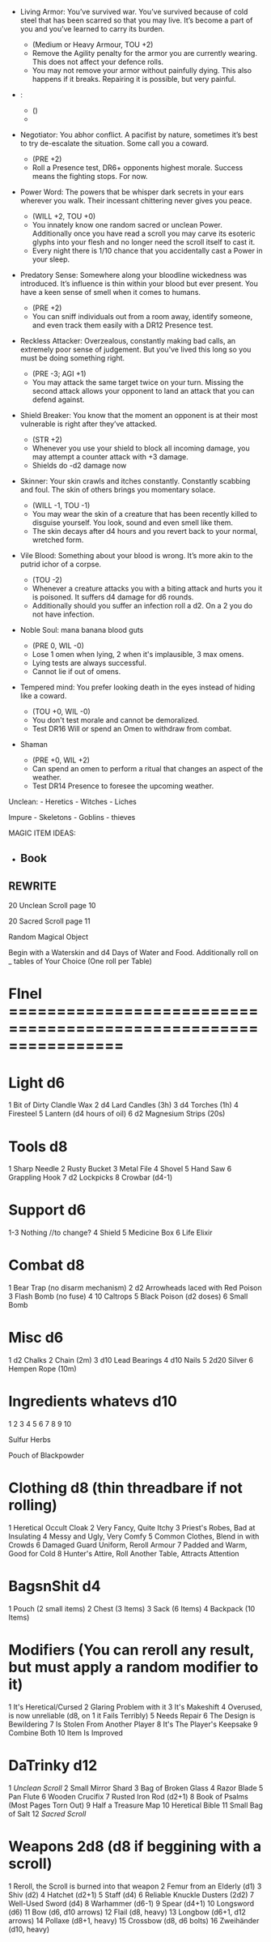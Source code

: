 
- Living Armor: You’ve survived war. You’ve survived because of cold steel that has been scarred so that you may live. It’s become a part of you and you’ve learned to carry its burden.
    - (Medium or Heavy Armour, TOU +2)
    - Remove the Agility penalty for the armor you are currently wearing. This does not affect your defence rolls.
    - You may not remove your armor without painfully dying. This also happens if it breaks. Repairing it is possible, but very painful.

- : 
    - ()
    - 

- Negotiator: You abhor conflict. A pacifist by nature, sometimes it’s best to try de-escalate the situation. Some call you a coward.
    - (PRE +2)
    - Roll a Presence test, DR6+ opponents highest morale. Success means the fighting stops. For now.

- Power Word: The powers that be whisper dark secrets in your ears wherever you walk. Their incessant chittering never gives you peace.
    - (WILL +2, TOU +0)
    - You innately know one random sacred or unclean Power. Additionally once you have read a scroll you may carve its esoteric glyphs into your flesh and no longer need the scroll itself to cast it.
    - Every night there is 1/10 chance that you accidentally cast a Power in your sleep.

- Predatory Sense: Somewhere along your bloodline wickedness was introduced. It’s influence is thin within your blood but ever present. You have a keen sense of smell when it comes to humans.
    - (PRE +2)
    - You can sniff individuals out from a room away, identify someone, and even track them easily with a DR12 Presence test.

- Reckless Attacker: Overzealous, constantly making bad calls, an extremely poor sense of judgement. But you’ve lived this long so you must be doing something right.
    - (PRE -3; AGI +1)
    - You may attack the same target twice on your turn. Missing the second attack allows your opponent to land an attack that you can defend against.

- Shield Breaker: You know that the moment an opponent is at their most vulnerable is right after they’ve attacked.
    - (STR +2)
    - Whenever you use your shield to block all incoming damage, you may attempt a counter attack with +3 damage.
    - Shields do -d2 damage now

- Skinner: Your skin crawls and itches constantly. Constantly scabbing and foul. The skin of others brings you momentary solace.
    - (WILL -1, TOU -1)
    - You may wear the skin of a creature that has been recently killed to disguise yourself. You look, sound and even smell like them.
    - The skin decays after d4 hours and you revert back to your normal, wretched form.

- Vile Blood: Something about your blood is wrong. It’s more akin to the putrid ichor of a corpse.
    - (TOU -2)
    - Whenever a creature attacks you with a biting attack and hurts you it is poisoned. It suffers d4 damage for d6 rounds.
    - Additionally should you suffer an infection roll a d2. On a 2 you do not have infection.

- Noble Soul: mana banana blood guts
    - (PRE 0, WIL -0)
    - Lose 1 omen when lying, 2 when it's implausible, 3 max omens.
    - Lying tests are always successful.
    - Cannot lie if out of omens.

- Tempered mind: You prefer looking death in the eyes instead of hiding like a coward.
    - (TOU +0, WIL -0)
    - You don't test morale and cannot be demoralized.
    - Test DR16 Will or spend an Omen to withdraw from combat.

- Shaman
    - (PRE +0, WIL +2)
    - Can spend an omen to perform a ritual that changes an aspect of the weather.
    - Test DR14 Presence to foresee the upcoming weather.

Unclean:
    - Heretics
    - Witches
    - Liches
    
Impure
    - Skeletons
    - Goblins
    - thieves



MAGIC ITEM IDEAS:

- Book
    - 


## REWRITE

20 Unclean Scroll  page 10

20 Sacred Scroll  page 11

Random Magical Object

Begin with a Waterskin and d4 Days of Water and Food. Additionally roll on _ tables of Your Choice (One roll per Table)

# FInel ================================================================

# Light d6
1 Bit of Dirty Clandle Wax 
2 d4 Lard Candles (3h)
3 d4 Torches (1h)
4 Firesteel
5 Lantern (d4 hours of oil)
6 d2 Magnesium Strips (20s)

# Tools d8
1 Sharp Needle
2 Rusty Bucket 
3 Metal File
4 Shovel
5 Hand Saw
6 Grappling Hook
7 d2 Lockpicks
8 Crowbar (d4-1)

# Support d6
1-3 Nothing //to change?
4 Shield
5 Medicine Box
6 Life Elixir

# Combat d8
1 Bear Trap (no disarm mechanism)
2 d2 Arrowheads laced with Red Poison
3 Flash Bomb (no fuse)
4 10 Caltrops
5 Black Poison (d2 doses)
6 Small Bomb

# Misc d6
1 d2 Chalks
2 Chain (2m)
3 d10 Lead Bearings
4 d10 Nails
5 2d20 Silver
6 Hempen Rope (10m)
 
# Ingredients whatevs d10
1 
2 
3 
4 
5 
6 
7 
8 
9 
10

Sulfur
Herbs

Pouch of Blackpowder

# Clothing d8 (thin threadbare if not rolling)
1 Heretical Occult Cloak
2 Very Fancy, Quite Itchy
3 Priest's Robes, Bad at Insulating
4 Messy and Ugly, Very Comfy
5 Common Clothes, Blend in with Crowds
6 Damaged Guard Uniform, Reroll Armour
7 Padded and Warm, Good for Cold
8 Hunter's Attire, Roll Another Table, Attracts Attention

# BagsnShit d4
1 Pouch (2 small items)
2 Chest (3 Items)
3 Sack (6 Items)
4 Backpack (10 Items)

# Modifiers (You can reroll any result, but must apply a random modifier to it)
1 It's Heretical/Cursed
2 Glaring Problem with it
3 It's Makeshift
4 Overused, is now unreliable (d8, on 1 it Fails Terribly)
5 Needs Repair
6 The Design is Bewildering
7 Is Stolen From Another Player
8 It's The Player's Keepsake
9 Combine Both
10 Item Is Improved

# DaTrinky d12
1 *Unclean Scroll*
2 Small Mirror Shard
3 Bag of Broken Glass
4 Razor Blade
5 Pan Flute
6 Wooden Crucifix
7 Rusted Iron Rod (d2+1)
8 Book of Psalms (Most Pages Torn Out)
9 Half a Treasure Map
10 Heretical Bible
11 Small Bag of Salt
12 *Sacred Scroll*

# Weapons 2d8 (d8 if beggining with a scroll)
1 Reroll, the Scroll is burned into that weapon
2 Femur from an Elderly (d1)
3 Shiv (d2)
4 Hatchet (d2+1)
5 Staff (d4)
6 Reliable Knuckle Dusters (2d2)
7 Well-Used Sword (d4)
8 Warhammer (d6-1)
9 Spear (d4+1)
10 Longsword (d6)
11 Bow (d6, d10 arrows)
12 Flail (d8, heavy)
13 Longbow (d6+1,  d12 arrows)
14 Pollaxe (d8+1, heavy)
15 Crossbow (d8, d6 bolts)
16 Zweihänder (d10, heavy)
